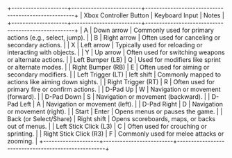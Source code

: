+--------------------+-------------------------+----------------------------------------------------+
| Xbox Controller Button | Keyboard Input       | Notes                                              |
+--------------------+-------------------------+----------------------------------------------------+
| A                  | Down arrow    | Commonly used for primary actions (e.g., select, jump). |
| B                  | Right arrow        | Often used for canceling or secondary actions.     |
| X                  | Left arrow                  | Typically used for reloading or interacting with objects. |
| Y                  | Up arrow                  | Often used for switching weapons or alternate actions. |
| Left Bumper (LB)   | Q            | Used for modifiers like sprint or alternate modes. |
| Right Bumper (RB)  | E            | Often used for aiming or secondary modifiers.      |
| Left Trigger (LT)  | left shift         | Commonly mapped to actions like aiming down sights. |
| Right Trigger (RT) | R  | Often used for primary fire or confirm actions. |
| D-Pad Up           | W           | Navigation or movement (forward).                   |
| D-Pad Down         | S         | Navigation or movement (backward).                  |
| D-Pad Left         | A         | Navigation or movement (left).                      |
| D-Pad Right        | D        | Navigation or movement (right).                     |
| Start              | Enter            | Opens menus or pauses the game.                    |
| Back (or Select/Share) | Right shift    | Opens scoreboards, maps, or backs out of menus.    |
| Left Stick Click (L3) | C                | Often used for crouching or sprinting.             |
| Right Stick Click (R3) | F               | Commonly used for melee attacks or zooming.        |
+--------------------+-------------------------+----------------------------------------------------+
